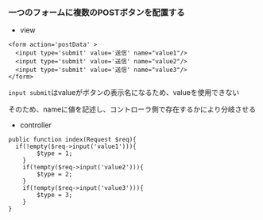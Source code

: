 ### 一つのフォームに複数のPOSTボタンを配置する

- view

```
<form action='postData' >
  <input type='submit' value='送信' name="value1"/>
  <input type='submit' value='送信' name="value2"/>
  <input type='submit' value='送信' name="value3"/>
</form>
```

`input submit`はvalueがボタンの表示名になるため、valueを使用できない

そのため、nameに値を記述し、コントローラ側で存在するかにより分岐させる

- controller

```
public function index(Request $req){
  if(!empty($req->input('value1'))){
        $type = 1;
    }
    if(!empty($req->input('value2'))){
        $type = 2;
    }
    if(!empty($req->input('value3'))){
        $type = 3;
    }
}
```
